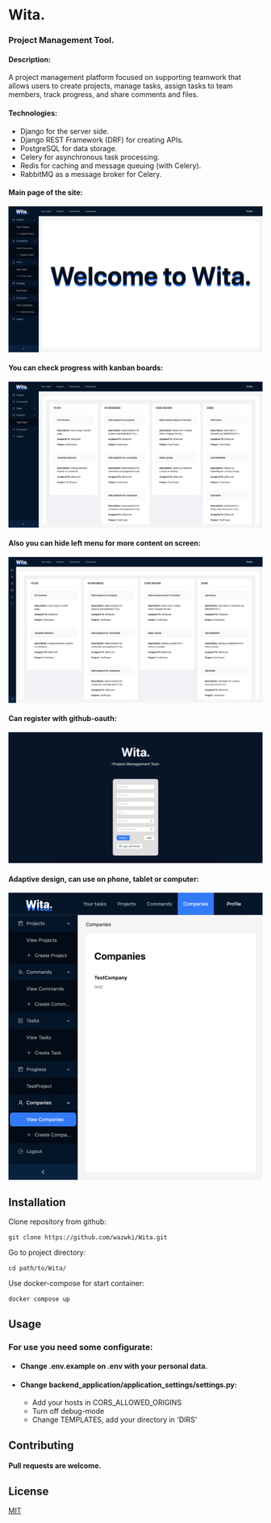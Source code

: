 # Wita.

### Project Management Tool.


#### Description: 
A project management platform focused on supporting teamwork that allows users to create projects, manage tasks, assign tasks to team members, track progress, and share comments and files.

#### Technologies:
- Django for the server side.
- Django REST Framework (DRF) for creating APIs.
- PostgreSQL for data storage.
- Celery for asynchronous task processing.
- Redis for caching and message queuing (with Celery).
- RabbitMQ as a message broker for Celery.


#### Main page of the site:
![welcome-full](https://github.com/wazwki/Wita/raw/master/img/welcome-full.png)
#### You can check progress with kanban boards:

![progress-many-full](https://github.com/wazwki/Wita/raw/master/img/progress-many-full.png)
#### Also you can hide left menu for more content on screen:

![progress-many](https://github.com/wazwki/Wita/raw/master/img/progress-many.png)
#### Can register with github-oauth:

![register](https://github.com/wazwki/Wita/raw/master/img/register.png)
#### Adaptive design, can use on phone, tablet or computer:

![tablet-full](https://github.com/wazwki/Wita/raw/master/img/tablet-full.png)


## Installation

Clone repository from github:
```
git clone https://github.com/wazwki/Wita.git
```

Go to project directory:
```
cd path/to/Wita/
```

Use docker-compose for start container:
```
docker compose up
```


## Usage

### For use you need some configurate:

- #### Change .env.example on .env with your personal data.
- #### Change backend_application/application_settings/settings.py:
  - Add your hosts in CORS_ALLOWED_ORIGINS
  - Turn off debug-mode
  - Change TEMPLATES, add your directory in 'DIRS'

## Contributing

#### Pull requests are welcome.

## License

[MIT](https://choosealicense.com/licenses/mit/)